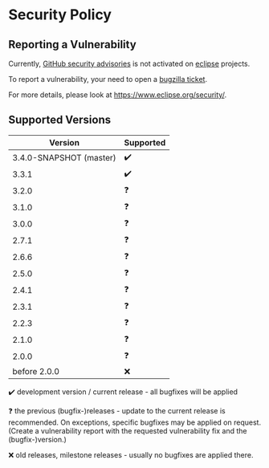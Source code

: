 # Security Policy

## Reporting a Vulnerability

Currently, [GitHub security advisories](https://help.github.com/en/articles/managing-security-vulnerabilities-in-your-project) is not activated on [eclipse](https://www.eclipse.org/) projects.

To report a vulnerability, your need to open a [bugzilla ticket](https://bugs.eclipse.org/bugs/enter_bug.cgi?product=Community&component=Vulnerability+Reports&keywords=security&groups=Security_Advisories).

For more details, please look at https://www.eclipse.org/security/.

## Supported Versions

| Version | Supported          |
| ------- | ------------------ |
| 3.4.0-SNAPSHOT (master) | :heavy_check_mark: |
| 3.3.1   | :heavy_check_mark: |
| 3.2.0   | :question: |
| 3.1.0   | :question: |
| 3.0.0   | :question: |
| 2.7.1   | :question: |
| 2.6.6   | :question: |
| 2.5.0   | :question: |
| 2.4.1   | :question: |
| 2.3.1   | :question: |
| 2.2.3   | :question: |
| 2.1.0   | :question: |
| 2.0.0   | :question: |
| before 2.0.0   | :x: |

:heavy_check_mark: development version / current release - all bugfixes will be applied

:question: the previous (bugfix-)releases - update to the current release is recommended. On exceptions, specific bugfixes may be applied on request. (Create a vulnerability report with the requested vulnerability fix and the (bugfix-)version.)

:x: old releases, milestone releases - usually no bugfixes are applied there.
